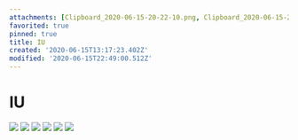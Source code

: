 ```yaml
---
attachments: [Clipboard_2020-06-15-20-22-10.png, Clipboard_2020-06-15-20-22-31.png, Clipboard_2020-06-15-20-22-53.png, Clipboard_2020-06-15-20-24-02.png, Clipboard_2020-06-15-20-24-42.png, Clipboard_2020-06-15-20-25-56.png, Clipboard_2020-06-15-20-26-04.png, Clipboard_2020-06-15-20-26-09.png, Clipboard_2020-06-15-20-26-30.png, Clipboard_2020-06-15-20-26-37.png, iu-blueming-uhdpaper.com-4K-7.303-wp.thumbnail.jpg]
favorited: true
pinned: true
title: IU
created: '2020-06-15T13:17:23.402Z'
modified: '2020-06-15T22:49:00.512Z'
---
```


# IU
![](@attachment/Clipboard_2020-06-15-20-22-53.png)
![](@attachment/Clipboard_2020-06-15-20-24-02.png)
![](@attachment/Clipboard_2020-06-15-20-24-42.png)
![](@attachment/Clipboard_2020-06-15-20-25-56.png)
![](@attachment/Clipboard_2020-06-15-20-26-04.png)
![](@attachment/Clipboard_2020-06-15-20-26-37.png)

